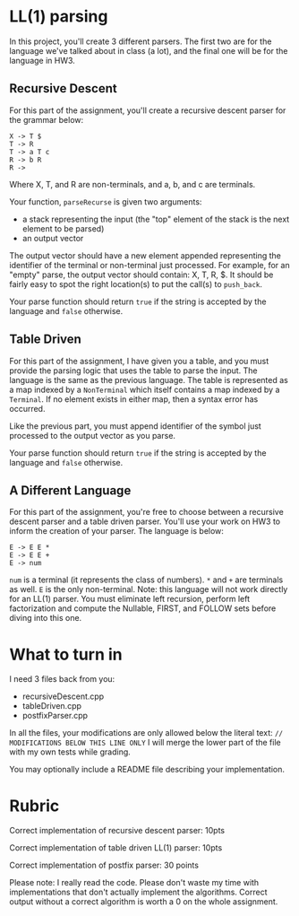 # LL(1) parsing

In this project, you'll create 3 different parsers. The first two
are for the language we've talked about in class (a lot), and the
final one will be for the language in HW3.

## Recursive Descent

For this part of the assignment, you'll create a recursive descent
parser for the grammar below:

    X -> T $
    T -> R
    T -> a T c
    R -> b R
    R ->

Where X, T, and R are non-terminals, and a, b, and c are terminals.

Your function, `parseRecurse` is given two arguments:

 - a stack representing the input (the "top" element of the stack is the next element to be parsed)
 - an output vector

The output vector should have a new element appended representing the
identifier of the terminal or non-terminal just processed. For example,
for an "empty" parse, the output vector should contain: X, T, R, $.
It should be fairly easy to spot the right location(s) to put the
call(s) to `push_back`.

Your parse function should return `true` if the string is accepted by
the language and `false` otherwise.

## Table Driven

For this part of the assignment, I have given you a table, and you must
provide the parsing logic that uses the table to parse the input. The
language is the same as the previous language. The table is represented
as a map indexed by a `NonTerminal` which itself contains a map indexed
by a `Terminal`. If no element exists in either map, then a syntax
error has occurred.

Like the previous part, you must append identifier of the symbol just
processed to the output vector as you parse.

Your parse function should return `true` if the string is accepted by
the language and `false` otherwise.

## A Different Language

For this part of the assignment, you're free to choose between a
recursive descent parser and a table driven parser. You'll use your
work on HW3 to inform the creation of your parser. The language
is below:

    E -> E E *
    E -> E E +
    E -> num

`num` is a terminal (it represents the class of numbers). `*` and `+`
are terminals as well. `E` is the only non-terminal. Note: this
language will not work directly for an LL(1) parser. You must
eliminate left recursion, perform left factorization and compute the
Nullable, FIRST, and FOLLOW sets before diving into this one.

# What to turn in

I need 3 files back from you:

  - recursiveDescent.cpp
  - tableDriven.cpp
  - postfixParser.cpp

In all the files, your modifications are only allowed below the
literal text: `// MODIFICATIONS BELOW THIS LINE ONLY`
I will merge the lower part of the file with my own tests while
grading.

You may optionally include a README file describing your
implementation.

# Rubric

Correct implementation of recursive descent parser: 10pts

Correct implementation of table driven LL(1) parser: 10pts

Correct implementation of postfix parser: 30 points

Please note: I really read the code. Please don't waste my
time with implementations that don't actually implement the
algorithms. Correct output without a correct algorithm is worth
a 0 on the whole assignment.
